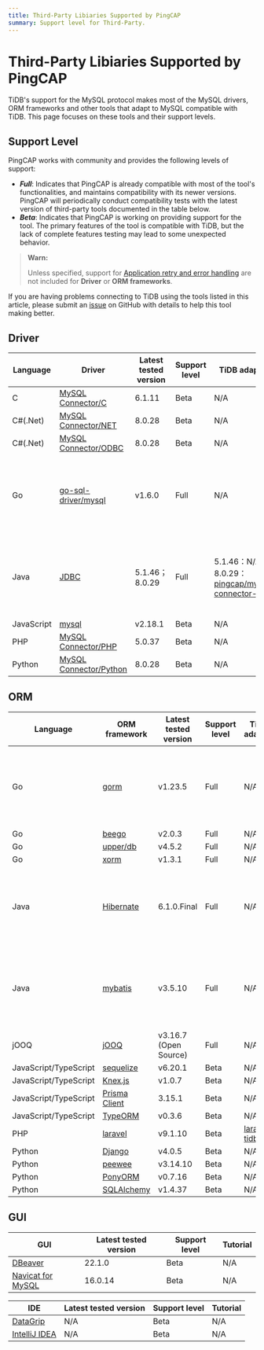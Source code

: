 ```yaml
---
title: Third-Party Libiaries Supported by PingCAP
summary: Support level for Third-Party.
---
```


# Third-Party Libiaries Supported by PingCAP

TiDB's support for the MySQL protocol makes most of the MySQL drivers, ORM frameworks and other tools that adapt to MySQL compatible with TiDB. This page focuses on these tools and their support levels.

## Support Level

PingCAP works with community and provides the following levels of support:

- **_Full_**: Indicates that PingCAP is already compatible with most of the tool's functionalities, and maintains compatibility with its newer versions. PingCAP will periodically conduct compatibility tests with the latest version of third-party tools documented in the table below.
- **_Beta_**: Indicates that PingCAP is working on providing support for the tool. The primary features of the tool is compatible with TiDB, but the lack of complete features testing may lead to some unexpected behavior.

> **Warn:**
>
> Unless specified, support for [Application retry and error handling](/develop/dev-guide-transaction-troubleshoot.md#application-retry-and-error-handling) are not included for **Driver** or **ORM frameworks**.

If you are having problems connecting to TiDB using the tools listed in this article, please submit an [issue](https://github.com/pingcap/tidb/issues/new?assignees=&labels=type%2Fquestion&template=general-question.md) on GitHub with details to help this tool making better.

## Driver

| Language       | Driver                                                                       | Latest tested version | Support level | TiDB adapter                                                                                   | Tutorial                                                                             |
|------------|--------------------------------------------------------------------------|---------|------|--------------------------------------------------------------------------------------------|--------------------------------------------------------------------------------|
| C          | [MySQL Connector/C](https://downloads.mysql.com/archives/c-c/)           | 6.1.11  | Beta | N/A                                                                                        | N/A                                                                            |
| C#(.Net)   | [MySQL Connector/NET](https://downloads.mysql.com/archives/c-net/)       | 8.0.28  | Beta | N/A                                                                                        | N/A                                                                            |
| C#(.Net)   | [MySQL Connector/ODBC](https://downloads.mysql.com/archives/c-odbc/)     | 8.0.28  | Beta | N/A                                                                                        | N/A                                                                            |
| Go         | [go-sql-driver/mysql](https://github.com/go-sql-driver/mysql)            | v1.6.0  | Full | N/A                                                                                        | [Build a Simple CRUD App with TiDB and Golang](/develop/dev-guide-sample-application-golang.md) |
| Java       | [JDBC](https://dev.mysql.com/downloads/connector/j/)                     | 5.1.46；8.0.29  | Full | 5.1.46：N/A；8.0.29：[pingcap/mysql-connector-j](https://github.com/pingcap/mysql-connector-j/tree/release/8.0)                                                                                     | [Build a Simple CRUD App with TiDB and Java](/develop/dev-guide-sample-application-java.md)     |
| JavaScript | [mysql](https://github.com/mysqljs/mysql)                                | v2.18.1 | Beta | N/A                                                                                        | N/A                                                                            |
| PHP        | [MySQL Connector/PHP](https://downloads.mysql.com/archives/c-php/)       | 5.0.37  | Beta | N/A                                                                                        | N/A                                                                            |
| Python     | [MySQL Connector/Python](https://downloads.mysql.com/archives/c-python/) | 8.0.28  | Beta | N/A                                                                                        | N/A                                                                            |

## ORM

| Language                  | ORM framework                                                                                                                                                                        | Latest tested version     | Support level | TiDB adapter                                               | Tutorial                                                                             |
|-----------------------|-------------------------------------------------------------------------------------------------------------------------------------------------------------------------------|-------------|------|--------------------------------------------------------|--------------------------------------------------------------------------------|
| Go                    | [gorm](https://github.com/go-gorm/gorm)                                                                                                                                       | v1.23.5     | Full | N/A                                                    | [Build a Simple CRUD App with TiDB and Golang](/develop/dev-guide-sample-application-golang.md) |
| Go                    | [beego](https://github.com/beego/beego)                                                                                                                                       | v2.0.3      | Full | N/A                                                    | N/A                                                                            |
| Go                    | [upper/db](https://github.com/upper/db)                                                                                                                                       | v4.5.2      | Full | N/A                                                    | N/A                                                                            |
| Go                    | [xorm](https://gitea.com/xorm/xorm)                                                                                                                                           | v1.3.1      | Full | N/A                                                    | N/A                                                                            |
| Java                  | [Hibernate](https://hibernate.org/orm/) | 6.1.0.Final | Full | N/A                                                    | [Build a Simple CRUD App with TiDB and Java](/develop/dev-guide-sample-application-java.md)     |
| Java                  | [mybatis](https://mybatis.org/mybatis-3/)                                                                                                                                     | v3.5.10     | Full | N/A                                                    | [Build a Simple CRUD App with TiDB and Java](/develop/dev-guide-sample-application-java.md)                                                                            |
| jOOQ                  | [jOOQ](https://github.com/jOOQ/jOOQ)                                                                                                                                     | v3.16.7 (Open Source)     | Full | N/A                                                    | N/A                                                                            |
| JavaScript/TypeScript | [sequelize](https://www.npmjs.com/package/sequelize)                                                                                                                          | v6.20.1     | Beta | N/A                                                    | N/A                                                                            |
| JavaScript/TypeScript | [Knex.js](https://knexjs.org/)                                                                                                                                                | v1.0.7      | Beta | N/A                                                    | N/A                                                                            |
| JavaScript/TypeScript | [Prisma Client](https://www.prisma.io/)                                                                                                                                       | 3.15.1      | Beta | N/A                                                    | N/A                                                                            |
| JavaScript/TypeScript | [TypeORM](https://www.npmjs.com/package/typeorm)                                                                                                                              | v0.3.6      | Beta | N/A                                                    | N/A                                                                            |
| PHP                   | [laravel](https://laravel.com/)                                                                                                                                               | v9.1.10     | Beta | [laravel-tidb](https://github.com/colopl/laravel-tidb) | N/A                                                                            |
| Python                | [Django](https://pypi.org/project/Django/)                                                  | v4.0.5      | Beta | N/A                                                    | N/A                                                                            |
| Python                | [peewee](https://github.com/coleifer/peewee/)                                                                                                                                 | v3.14.10    | Beta | N/A                                                    | N/A                                                                            |
| Python                | [PonyORM](https://ponyorm.org/)                                                                                                                                               | v0.7.16     | Beta | N/A                                                    | N/A                                                                            |
| Python                | [SQLAlchemy](https://www.sqlalchemy.org/)                                                                                                                                     | v1.4.37     | Beta | N/A                                                    | N/A                                                                            |

## GUI

| GUI                                           | Latest tested version  | Support level | Tutorial  |
|-----------------------------------------------|---------|------|-----|
| [DBeaver](https://dbeaver.io/)                | 22.1.0  | Beta | N/A |
| [Navicat for MySQL](https://www.navicat.com/) | 16.0.14 | Beta | N/A |

| IDE                                              | Latest tested version | Support level | Tutorial |
| ------------------------------------------------ | ------- | ---- | ---- |
| [DataGrip](https://www.jetbrains.com/datagrip/)  | N/A     | Beta | N/A  |
| [IntelliJ IDEA](https://www.jetbrains.com/idea/) | N/A     | Beta | N/A  |
